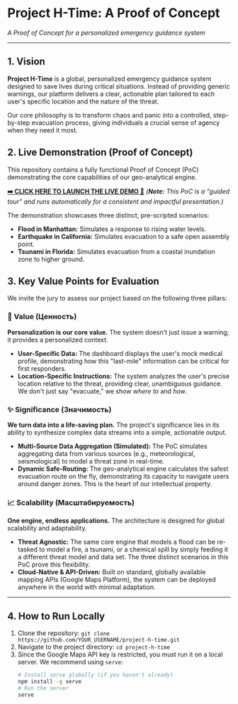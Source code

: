 # Project H-Time: A Proof of Concept

 *A Proof of Concept for a personalized emergency guidance system*

---

## 1. Vision

**Project H-Time** is a global, personalized emergency guidance system designed to save lives during critical situations. Instead of providing generic warnings, our platform delivers a clear, actionable plan tailored to each user's specific location and the nature of the threat.

Our core philosophy is to transform chaos and panic into a controlled, step-by-step evacuation process, giving individuals a crucial sense of agency when they need it most.

## 2. Live Demonstration (Proof of Concept)

This repository contains a fully functional Proof of Concept (PoC) demonstrating the core capabilities of our geo-analytical engine.

**[➡️ CLICK HERE TO LAUNCH THE LIVE DEMO 🚀]((https://project-h-time.onrender.com)/)** 
*(**Note:** This PoC is a "guided tour" and runs automatically for a consistent and impactful presentation.)*

The demonstration showcases three distinct, pre-scripted scenarios:
*   **Flood in Manhattan:** Simulates a response to rising water levels.
*   **Earthquake in California:** Simulates evacuation to a safe open assembly point.
*   **Tsunami in Florida:** Simulates evacuation from a coastal inundation zone to higher ground.

## 3. Key Value Points for Evaluation

We invite the jury to assess our project based on the following three pillars:

### 🎯 Value (Ценность)
**Personalization is our core value.** The system doesn't just issue a warning; it provides a personalized context.
*   **User-Specific Data:** The dashboard displays the user's mock medical profile, demonstrating how this "last-mile" information can be critical for first responders.
*   **Location-Specific Instructions:** The system analyzes the user's precise location relative to the threat, providing clear, unambiguous guidance. We don't just say "evacuate," we show *where to* and *how*.

### ✨ Significance (Значимость)
**We turn data into a life-saving plan.** The project's significance lies in its ability to synthesize complex data streams into a simple, actionable output.
*   **Multi-Source Data Aggregation (Simulated):** The PoC simulates aggregating data from various sources (e.g., meteorological, seismological) to model a threat zone in real-time.
*   **Dynamic Safe-Routing:** The geo-analytical engine calculates the safest evacuation route on the fly, demonstrating its capacity to navigate users around danger zones. This is the heart of our intellectual property.

### 📈 Scalability (Масштабируемость)
**One engine, endless applications.** The architecture is designed for global scalability and adaptability.
*   **Threat Agnostic:** The same core engine that models a flood can be re-tasked to model a fire, a tsunami, or a chemical spill by simply feeding it a different threat model and data set. The three distinct scenarios in this PoC prove this flexibility.
*   **Cloud-Native & API-Driven:** Built on standard, globally available mapping APIs (Google Maps Platform), the system can be deployed anywhere in the world with minimal adaptation.

---

## 4. How to Run Locally

1. Clone the repository: `git clone https://github.com/YOUR_USERNAME/project-h-time.git`
2. Navigate to the project directory: `cd project-h-time`
3. Since the Google Maps API key is restricted, you must run it on a local server. We recommend using `serve`:
   ```bash
   # Install serve globally (if you haven't already)
   npm install -g serve
   # Run the server
   serve
